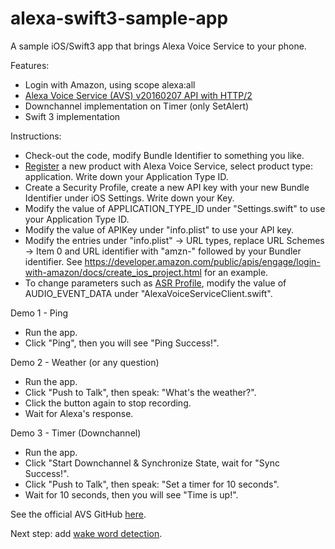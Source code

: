 # alexa-swift3-sample-app
A sample iOS/Swift3 app that brings Alexa Voice Service to your phone. 

Features:
* Login with Amazon, using scope alexa:all
* [Alexa Voice Service (AVS) v20160207 API with HTTP/2](https://developer.amazon.com/public/solutions/alexa/alexa-voice-service/content/avs-api-overview)
* Downchannel implementation on Timer (only SetAlert)
* Swift 3 implementation

Instructions:
* Check-out the code, modify Bundle Identifier to something you like.
* [Register](https://developer.amazon.com/avs/home.html#/) a new product with Alexa Voice Service, select product type: application. Write down your Application Type ID. 
* Create a Security Profile, create a new API key with your new Bundle Identifier under iOS Settings. Write down your Key. 
* Modify the value of APPLICATION_TYPE_ID under "Settings.swift" to use your Application Type ID. 
* Modify the value of APIKey under "info.plist" to use your API key.
* Modify the entries under "info.plist" -> URL types, replace URL Schemes -> Item 0 and URL identifier with "amzn-" followed by your Bundler identifier. See https://developer.amazon.com/public/apis/engage/login-with-amazon/docs/create_ios_project.html for an example.
* To change parameters such as [ASR Profile](https://developer.amazon.com/public/solutions/alexa/alexa-voice-service/reference/speechrecognizer#profiles), modify the value of AUDIO_EVENT_DATA under "AlexaVoiceServiceClient.swift".

Demo 1 - Ping
* Run the app.
* Click "Ping", then you will see "Ping Success!".

Demo 2 - Weather (or any question)
* Run the app.
* Click "Push to Talk", then speak: "What's the weather?".
* Click the button again to stop recording.
* Wait for Alexa's response.

Demo 3 - Timer (Downchannel) 
* Run the app.
* Click "Start Downchannel & Synchronize State, wait for "Sync Success!".
* Click "Push to Talk", then speak: "Set a timer for 10 seconds".
* Wait for 10 seconds, then you will see "Time is up!".

See the official AVS GitHub [here](https://github.com/alexa/alexa-avs-sample-app).

Next step: add [wake word detection](https://github.com/grimlockrocks/kitt-snowboy-swift3-sample-app).
